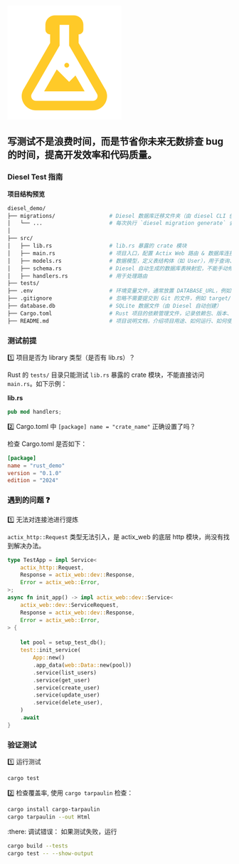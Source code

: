 <img src="./logo.svg"/>

## 写测试不是浪费时间，而是节省你未来无数排查 bug 的时间，提高开发效率和代码质量。

### Diesel Test 指南

**项目结构预览**
```bash
diesel_demo/
├── migrations/                 # Diesel 数据库迁移文件夹（由 diesel CLI 创建）
│   └── ...                     # 每次执行 `diesel migration generate` 会在这里生成 up/down.sql
│
├── src/
│   ├── lib.rs                  # lib.rs 暴露的 crate 模块
│   ├── main.rs                 # 项目入口，配置 Actix Web 路由 & 数据库连接池
│   ├── models.rs               # 数据模型，定义表结构体（如 User），用于查询、插入、更新
│   ├── schema.rs               # Diesel 自动生成的数据库表映射宏，不能手动修改
│   ├── handlers.rs             # 用于处理路由
├── tests/
├── .env                        # 环境变量文件，通常放置 DATABASE_URL，例如：sqlite://database.db
├── .gitignore                  # 忽略不需要提交到 Git 的文件，例如 target/、.env、database.db 等
├── database.db                 # SQLite 数据文件（由 Diesel 自动创建）
├── Cargo.toml                  # Rust 项目的依赖管理文件，记录依赖包、版本、构建信息等
├── README.md                   # 项目说明文档，介绍项目用途、如何运行、如何使用等
```


### 测试前提

:one: 项目是否为 library 类型（是否有 lib.rs）？

Rust 的 `tests/` 目录只能测试 `lib.rs` 暴露的 crate 模块，不能直接访问 `main.rs`。如下示例：

**lib.rs**

```rust
pub mod handlers;
```

:two: Cargo.toml 中 `[package] name = "crate_name"` 正确设置了吗？

检查 Cargo.toml 是否如下：

```toml
[package]
name = "rust_demo"
version = "0.1.0"
edition = "2024"
```

### 遇到的问题 :question:

:one: 无法对连接池进行提炼

`actix_http::Request` 类型无法引入，是 actix_web 的底层 http 模块，尚没有找到解决办法。

```rust
type TestApp = impl Service<
    actix_http::Request,
    Response = actix_web::dev::Response,
    Error = actix_web::Error,
>;
async fn init_app() -> impl actix_web::dev::Service<
    actix_web::dev::ServiceRequest,
    Response = actix_web::dev::Response,
    Error = actix_web::Error,
> {

    let pool = setup_test_db();
    test::init_service(
        App::new()
        .app_data(web::Data::new(pool))
        .service(list_users)
        .service(get_user)
        .service(create_user)
        .service(update_user)
        .service(delete_user),
    )
    .await
}
```

### 验证测试

:one: 运行测试

```bash
cargo test
```

:two: 检查覆盖率, 使用 `cargo tarpaulin` 检查：

```bash
cargo install cargo-tarpaulin
cargo tarpaulin --out Html
```

:there: 调试错误： 如果测试失败，运行

```bash
cargo build --tests
cargo test -- --show-output
```